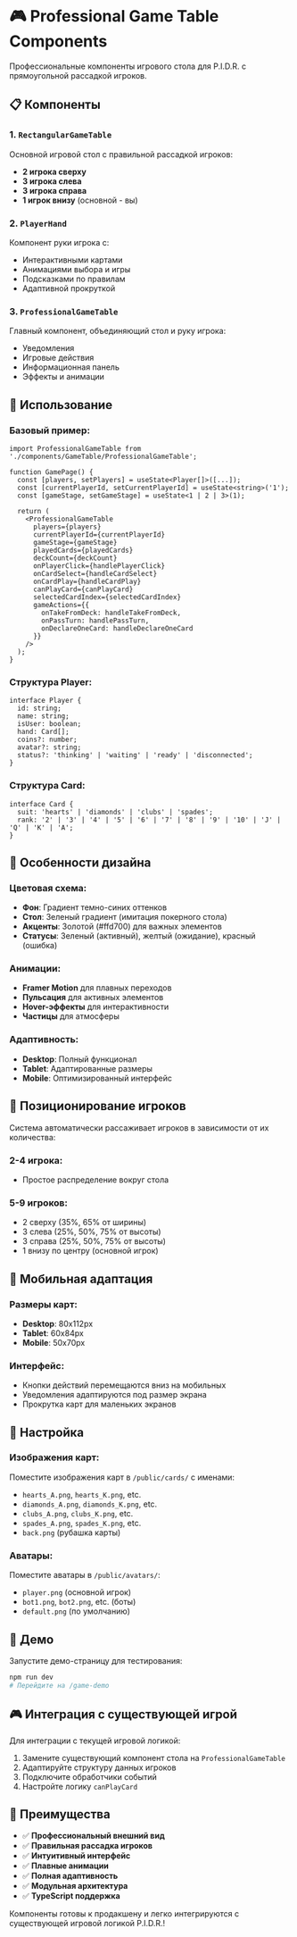 # 🎮 Professional Game Table Components

Профессиональные компоненты игрового стола для P.I.D.R. с прямоугольной рассадкой игроков.

## 📋 Компоненты

### 1. `RectangularGameTable`
Основной игровой стол с правильной рассадкой игроков:
- **2 игрока сверху**
- **3 игрока слева** 
- **3 игрока справа**
- **1 игрок внизу** (основной - вы)

### 2. `PlayerHand`
Компонент руки игрока с:
- Интерактивными картами
- Анимациями выбора и игры
- Подсказками по правилам
- Адаптивной прокруткой

### 3. `ProfessionalGameTable`
Главный компонент, объединяющий стол и руку игрока:
- Уведомления
- Игровые действия
- Информационная панель
- Эффекты и анимации

## 🚀 Использование

### Базовый пример:

```tsx
import ProfessionalGameTable from './components/GameTable/ProfessionalGameTable';

function GamePage() {
  const [players, setPlayers] = useState<Player[]>([...]);
  const [currentPlayerId, setCurrentPlayerId] = useState<string>('1');
  const [gameStage, setGameStage] = useState<1 | 2 | 3>(1);
  
  return (
    <ProfessionalGameTable
      players={players}
      currentPlayerId={currentPlayerId}
      gameStage={gameStage}
      playedCards={playedCards}
      deckCount={deckCount}
      onPlayerClick={handlePlayerClick}
      onCardSelect={handleCardSelect}
      onCardPlay={handleCardPlay}
      canPlayCard={canPlayCard}
      selectedCardIndex={selectedCardIndex}
      gameActions={{
        onTakeFromDeck: handleTakeFromDeck,
        onPassTurn: handlePassTurn,
        onDeclareOneCard: handleDeclareOneCard
      }}
    />
  );
}
```

### Структура Player:

```tsx
interface Player {
  id: string;
  name: string;
  isUser: boolean;
  hand: Card[];
  coins?: number;
  avatar?: string;
  status?: 'thinking' | 'waiting' | 'ready' | 'disconnected';
}
```

### Структура Card:

```tsx
interface Card {
  suit: 'hearts' | 'diamonds' | 'clubs' | 'spades';
  rank: '2' | '3' | '4' | '5' | '6' | '7' | '8' | '9' | '10' | 'J' | 'Q' | 'K' | 'A';
}
```

## 🎨 Особенности дизайна

### Цветовая схема:
- **Фон**: Градиент темно-синих оттенков
- **Стол**: Зеленый градиент (имитация покерного стола)
- **Акценты**: Золотой (#ffd700) для важных элементов
- **Статусы**: Зеленый (активный), желтый (ожидание), красный (ошибка)

### Анимации:
- **Framer Motion** для плавных переходов
- **Пульсация** для активных элементов
- **Hover-эффекты** для интерактивности
- **Частицы** для атмосферы

### Адаптивность:
- **Desktop**: Полный функционал
- **Tablet**: Адаптированные размеры
- **Mobile**: Оптимизированный интерфейс

## 🎯 Позиционирование игроков

Система автоматически рассаживает игроков в зависимости от их количества:

### 2-4 игрока:
- Простое распределение вокруг стола

### 5-9 игроков:
- 2 сверху (35%, 65% от ширины)
- 3 слева (25%, 50%, 75% от высоты)
- 3 справа (25%, 50%, 75% от высоты)
- 1 внизу по центру (основной игрок)

## 📱 Мобильная адаптация

### Размеры карт:
- **Desktop**: 80x112px
- **Tablet**: 60x84px  
- **Mobile**: 50x70px

### Интерфейс:
- Кнопки действий перемещаются вниз на мобильных
- Уведомления адаптируются под размер экрана
- Прокрутка карт для маленьких экранов

## 🔧 Настройка

### Изображения карт:
Поместите изображения карт в `/public/cards/` с именами:
- `hearts_A.png`, `hearts_K.png`, etc.
- `diamonds_A.png`, `diamonds_K.png`, etc.
- `clubs_A.png`, `clubs_K.png`, etc.
- `spades_A.png`, `spades_K.png`, etc.
- `back.png` (рубашка карты)

### Аватары:
Поместите аватары в `/public/avatars/`:
- `player.png` (основной игрок)
- `bot1.png`, `bot2.png`, etc. (боты)
- `default.png` (по умолчанию)

## 🎪 Демо

Запустите демо-страницу для тестирования:
```bash
npm run dev
# Перейдите на /game-demo
```

## 🎮 Интеграция с существующей игрой

Для интеграции с текущей игровой логикой:

1. Замените существующий компонент стола на `ProfessionalGameTable`
2. Адаптируйте структуру данных игроков
3. Подключите обработчики событий
4. Настройте логику `canPlayCard`

## 🌟 Преимущества

- ✅ **Профессиональный внешний вид**
- ✅ **Правильная рассадка игроков** 
- ✅ **Интуитивный интерфейс**
- ✅ **Плавные анимации**
- ✅ **Полная адаптивность**
- ✅ **Модульная архитектура**
- ✅ **TypeScript поддержка**

Компоненты готовы к продакшену и легко интегрируются с существующей игровой логикой P.I.D.R.!
